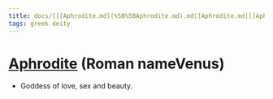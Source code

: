 ```yaml
---
title: docs/[[[Aphrodite.md](%5B%5BAphrodite.md).md|[Aphrodite.md|[[Aphrodite](%5BAphrodite)]([[[Aphrodite.md](%5B%5BAphrodite.md).md|[Aphrodite.md|[Aphrodite]].md)]([[[Aphrodite.md](%5B%5BAphrodite.md).md|[Aphrodite.md|[Aphrodite](Aphrodite.md)]([[[Aphrodite.md](%5B%5BAphrodite.md).md|[Aphrodite.md|[Aphrodite]].md).md) (Roman nameVenus)
tags: greek deity
---
```


# [Aphrodite](Aphrodite.md.md) (Roman nameVenus) 
- Goddess of love, sex and beauty.